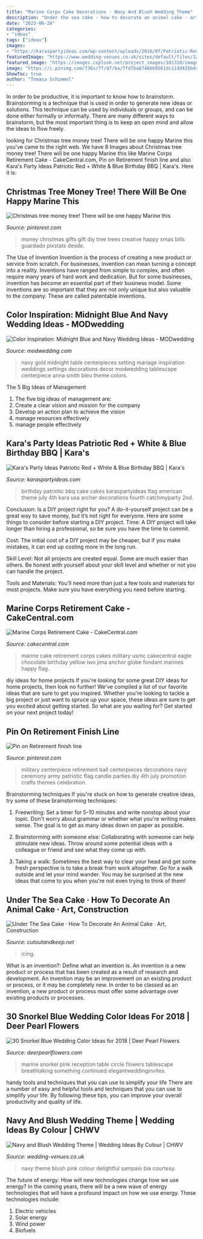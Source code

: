 ```yaml
---
title: "Marine Corps Cake Decorations - Navy And Blush Wedding Theme"
description: "Under the sea cake · how to decorate an animal cake · art, construction"
date: "2023-06-28"
categories:
- "ideas"
tags: ["ideas"]
images:
- "https://karaspartyideas.com/wp-content/uploads/2016/07/Patriotic-Red-White-Blue-Birthday-BBQ-via-Karas-Party-Ideas-KarasPartyIdeas.com10.jpeg"
featuredImage: "https://www.wedding-venues.co.uk/sites/default/files/12.blue-pink-wedding-tables-chairs.jpg"
featured_image: "https://images.coplusk.net/project_images/101310/image/288834_2188121295484_1020606950_2503888_380965_o_1313226388.jpg"
image: "https://i.pinimg.com/736x/7f/d7/ba/7fd7ba87486b9561dc11dd435bdc69e5.jpg"
ShowToc: true
author: "Tomasa Schimmel"
---
```



In order to be productive, it is important to know how to brainstorm. Brainstorming is a technique that is used in order to generate new ideas or solutions. This technique can be used by individuals or groups, and can be done either formally or informally. There are many different ways to brainstorm, but the most important thing is to keep an open mind and allow the ideas to flow freely.

	

		
looking for Christmas tree money tree! There will be one happy Marine this you've came to the right web. We have 8 Images about Christmas tree money tree! There will be one happy Marine this like Marine Corps Retirement Cake - CakeCentral.com, Pin on Retirement finish line and also Kara&#039;s Party Ideas Patriotic Red + White &amp; Blue Birthday BBQ | Kara&#039;s. Here it is:
		
    
## Christmas Tree Money Tree! There Will Be One Happy Marine This

<img loading=lazy src="https://i.pinimg.com/736x/7f/d7/ba/7fd7ba87486b9561dc11dd435bdc69e5.jpg" onerror="this.onerror=null;this.src='https://tse2.mm.bing.net/th?id=OIP.aM79DyleZT-rBYgRMlr8MgHaNK&amp;pid=15.1';" alt="Christmas tree money tree! There will be one happy Marine this">

_Source: pinterest.com_

>money christmas gifts gift diy tree trees creative happy xmas bills guardado pixstats desde. 

	

The Use of Invention
Invention is the process of creating a new product or service from scratch. For businesses, invention can mean turning a concept into a reality. Inventions have ranged from simple to complex, and often require many years of hard work and dedication. But for some businesses, invention has become an essential part of their business model. Some inventions are so important that they are not only unique but also valuable to the company. These are called patentable inventions.

    
## Color Inspiration: Midnight Blue And Navy Wedding Ideas - MODwedding

<img loading=lazy src="http://www.modwedding.com/wp-content/uploads/2015/04/wedding-ideas-8-04112015-ky.jpg" onerror="this.onerror=null;this.src='https://tse1.mm.bing.net/th?id=OIP.ot9cQtfkfREbG143gUJvMgHaLI&amp;pid=15.1';" alt="Color Inspiration: Midnight Blue and Navy Wedding Ideas - MODwedding">

_Source: modwedding.com_

>navy gold midnight table centerpieces setting mariage inspiration weddings settings decorations decor modwedding tablescape centerpiece anna smith bleu theme colors. 

	

The 5 Big Ideas of Management
1. The five big ideas of management are: 
1. Create a clear vision and mission for the company 
2. Develop an action plan to achieve the vision 
3. manage resources effectively 
4. manage people effectively 

    
## Kara&#039;s Party Ideas Patriotic Red + White &amp; Blue Birthday BBQ | Kara&#039;s

<img loading=lazy src="https://karaspartyideas.com/wp-content/uploads/2016/07/Patriotic-Red-White-Blue-Birthday-BBQ-via-Karas-Party-Ideas-KarasPartyIdeas.com10.jpeg" onerror="this.onerror=null;this.src='https://tse1.mm.bing.net/th?id=OIP.INCFuUu-_BDImnhMZWE7VQHaLM&amp;pid=15.1';" alt="Kara&#039;s Party Ideas Patriotic Red + White &amp; Blue Birthday BBQ | Kara&#039;s">

_Source: karaspartyideas.com_

>birthday patriotic bbq cake cakes karaspartyideas flag american theme july 4th kara usa archer decorations fourth catchmyparty 2nd. 

	

Conclusion: Is a DIY project right for you?
A do-it-yourself project can be a great way to save money, but it’s not right for everyone. Here are some things to consider before starting a DIY project.
Time: A DIY project will take longer than hiring a professional, so be sure you have the time to commit.

Cost: The initial cost of a DIY project may be cheaper, but if you make mistakes, it can end up costing more in the long run.

Skill Level: Not all projects are created equal. Some are much easier than others. Be honest with yourself about your skill level and whether or not you can handle the project.

Tools and Materials: You’ll need more than just a few tools and materials for most projects. Make sure you have everything you need before starting.

    
## Marine Corps Retirement Cake - CakeCentral.com

<img loading=lazy src="https://cdn001.cakecentral.com/gallery/2015/03/900_618578FOnB_marine-corps-retirement-cake.jpg" onerror="this.onerror=null;this.src='https://tse1.mm.bing.net/th?id=OIP.Ymyc5XnyHPtWbMTjCa62lgHaMY&amp;pid=15.1';" alt="Marine Corps Retirement Cake - CakeCentral.com">

_Source: cakecentral.com_

>marine cake retirement corps cakes military usmc cakecentral eagle chocolate birthday yellow iwo jima anchor globe fondant marines happy flag. 

	

diy ideas for home projects
If you're looking for some great DIY ideas for home projects, then look no further! We've compiled a list of our favorite ideas that are sure to get you inspired.
Whether you're looking to tackle a big project or just want to spruce up your space, these ideas are sure to get you excited about getting started. So what are you waiting for? Get started on your next project today!

    
## Pin On Retirement Finish Line

<img loading=lazy src="https://i.pinimg.com/originals/68/9c/30/689c302486103987b35f44c4ca054002.jpg" onerror="this.onerror=null;this.src='https://tse3.mm.bing.net/th?id=OIP.p5HYFx0xRWDwGWcvGus7QgHaJ6&amp;pid=15.1';" alt="Pin on Retirement finish line">

_Source: pinterest.com_

>military centerpiece retirement ball centerpieces decorations navy ceremony army patriotic flag candle parties diy 4th july promotion crafts themes celebration. 

	

Brainstorming techniques
If you're stuck on how to generate creative ideas, try some of these brainstorming techniques:
1. Freewriting: Set a timer for 5-10 minutes and write nonstop about your topic. Don't worry about grammar or whether what you're writing makes sense. The goal is to get as many ideas down on paper as possible.

2. Brainstorming with someone else: Collaborating with someone can help stimulate new ideas. Throw around some potential ideas with a colleague or friend and see what they come up with.

3. Taking a walk: Sometimes the best way to clear your head and get some fresh perspective is to take a break from work altogether. Go for a walk outside and let your mind wander. You may be surprised at the new ideas that come to you when you're not even trying to think of them!

    
## Under The Sea Cake · How To Decorate An Animal Cake · Art, Construction

<img loading=lazy src="https://images.coplusk.net/project_images/101310/image/288834_2188121295484_1020606950_2503888_380965_o_1313226388.jpg" onerror="this.onerror=null;this.src='https://tse2.mm.bing.net/th?id=OIP.ueNe-aOQJuXKHGygYXoOLwHaGu&amp;pid=15.1';" alt="Under The Sea Cake · How To Decorate An Animal Cake · Art, Construction">

_Source: cutoutandkeep.net_

>icing. 

	

What is an invention?: Define what an invention is.
An invention is a new product or process that has been created as a result of research and development. An invention may be an improvement on an existing product or process, or it may be completely new. In order to be classed as an invention, a new product or process must offer some advantage over existing products or processes.

    
## 30 Snorkel Blue Wedding Color Ideas For 2018 | Deer Pearl Flowers

<img loading=lazy src="http://www.deerpearlflowers.com/wp-content/uploads/2015/09/Snorkel-Blue-and-Red-Wedding-Tablescape.jpg" onerror="this.onerror=null;this.src='https://tse4.mm.bing.net/th?id=OIP.vQZR9E8GBIrKxRr8HB3dSgHaKH&amp;pid=15.1';" alt="30 Snorkel Blue Wedding Color Ideas for 2018 | Deer Pearl Flowers">

_Source: deerpearlflowers.com_

>marine snorkel pink reception table circle flowers tablescape breathtaking something continued elegantweddinginvites. 

	

handy tools and techniques that you can use to simplify your life
There are a number of easy and helpful tools and techniques that you can use to simplify your life. By following these tips, you can improve your overall productivity and quality of life.

    
## Navy And Blush Wedding Theme | Wedding Ideas By Colour | CHWV

<img loading=lazy src="https://www.wedding-venues.co.uk/sites/default/files/12.blue-pink-wedding-tables-chairs.jpg" onerror="this.onerror=null;this.src='https://tse2.mm.bing.net/th?id=OIP.8YATfHSVxbQ3962JubS8uwHaLH&amp;pid=15.1';" alt="Navy and Blush Wedding Theme | Wedding Ideas By Colour | CHWV">

_Source: wedding-venues.co.uk_

>navy theme blush pink colour delightful sampaio bia courtesy. 

	

The future of energy: How will new technologies change how we use energy?
In the coming years, there will be a new wave of energy technologies that will have a profound impact on how we use energy. These technologies include: 
1. Electric vehicles
2. Solar energy
3. Wind power
4. Biofuels

